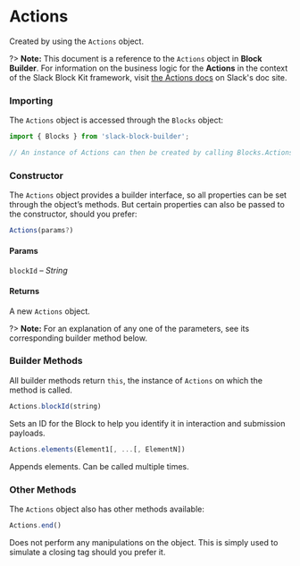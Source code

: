 # Actions

Created by using the `Actions` object.

?> **Note:** This document is a reference to the `Actions` object in **Block Builder**. For information on the business logic for the **Actions** in the context of the Slack Block Kit framework, visit [the Actions docs](https:&#x2F;&#x2F;api.slack.com&#x2F;reference&#x2F;block-kit&#x2F;blocks#actions) on Slack's doc site.

### Importing

The `Actions` object is accessed through the `Blocks` object:

```javascript
import { Blocks } from 'slack-block-builder';

// An instance of Actions can then be created by calling Blocks.Actions();
```


### Constructor

The `Actions` object provides a builder interface, so all properties can be set through the object’s methods. But certain properties can also be passed to the constructor, should you prefer:

```javascript
Actions(params?)
```

#### Params

`blockId` – *String*

#### Returns

A new `Actions` object.

?> **Note:** For an explanation of any one of the parameters, see its corresponding builder method below.

### Builder Methods

All builder methods return `this`, the instance of `Actions` on which the method is called.

```javascript
Actions.blockId(string)
```

Sets an ID for the Block to help you identify it in interaction and submission payloads.
```javascript
Actions.elements(Element1[, ...[, ElementN])
```

Appends elements. Can be called multiple times.


### Other Methods

The `Actions` object also has other methods available:

```javascript
Actions.end()
```

Does not perform any manipulations on the object. This is simply used to simulate a closing tag should you prefer it.

